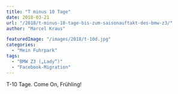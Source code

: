 ```yaml
---
title: "T minus 10 Tage"
date: 2018-03-21
url: "/2018/t-minus-10-tage-bis-zum-saisonauftakt-des-bmw-z3/"
author: "Marcel Kraus"

featuredImage: "/images/2018/t-10d.jpg"
categories:
  - "Mein Fuhrpark"
tags:
  - "BMW Z3 („Lady“)"
  - "Facebook-Migration"
---
```


T-10 Tage. Come On, Frühling!
